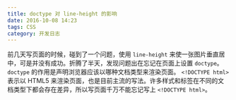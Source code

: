 ```yaml
---
title: doctype 对 line-height 的影响
date: 2016-10-08 14:23
tags: CSS
category: 开发日志
---
```

前几天写页面的时候，碰到了一个问题，使用 ```line-height``` 来使一张图片垂直居中，可是并没有成功。折腾了半天，发现问题出在忘记在页面上设置 ```doctype```。
```doctype``` 的作用是声明浏览器应该以哪种文档类型来渲染页面。
```<!DOCTYPE html>``` 表示以 HTML5 来渲染页面，也是目前主流的写法。许多样式和标签在不同的文档类型下都会存在差异，所以写页面千万不能忘记写上 ```<!DOCTYPE html>```。